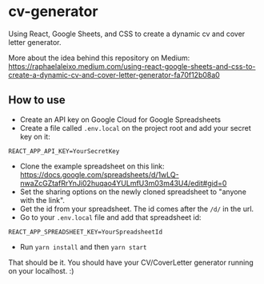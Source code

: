 # cv-generator
Using React, Google Sheets, and CSS to create a dynamic cv and cover letter generator.

More about the idea behind this repository on Medium: https://raphaelaleixo.medium.com/using-react-google-sheets-and-css-to-create-a-dynamic-cv-and-cover-letter-generator-fa70f12b08a0

## How to use

- Create an API key on Google Cloud for Google Spreadsheets
- Create a file called `.env.local` on the project root and add your secret key on it:
```
REACT_APP_API_KEY=YourSecretKey
```
- Clone the example spreadsheet on this link: https://docs.google.com/spreadsheets/d/1wLQ-nwaZcGZtafRrYnJi02huqao4YULmfU3m03m43U4/edit#gid=0
- Set the sharing options on the newly cloned spreadsheet to "anyone with the link".
- Get the id from your spreadsheet. The id comes after the `/d/` in the url.
- Go to your `.env.local` file and add that spreadsheet id:
```
REACT_APP_SPREADSHEET_KEY=YourSpreadsheetId
```
- Run `yarn install` and then `yarn start`

That should be it. You should have your CV/CoverLetter generator running on your localhost. :)

